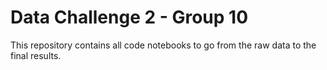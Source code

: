 # Data Challenge 2 - Group 10
This repository contains all code notebooks to go from the raw data to the final results. 
